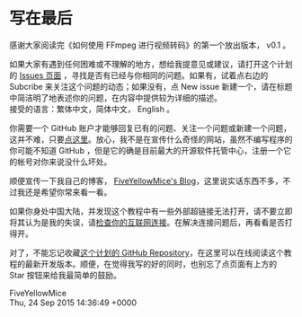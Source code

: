# 写在最后

感谢大家阅读完《如何使用 FFmpeg 进行视频转码》的第一个放出版本， v0.1 。

如果大家有遇到任何困难或不理解的地方，想给我提意见或建议，请打开这个计划的 [Issues 页面][issues] ，寻找是否有已经与你相同的问题。如果有，试着点右边的 Subcribe 来关注这个问题的动态；如果没有，点 New issue 新建一个，请在标题中简洁明了地表述你的问题，在内容中提供较为详细的描述。  
接受的语言：繁体中文，简体中文， English 。

你需要一个 GitHub 账户才能够回复已有的问题、关注一个问题或新建一个问题，这并不难，只要[点这里][gh signup]。放心，我不是在宣传什么奇怪的网站，虽然不编写程序的你可能不知道 GitHub ，但是它的确是目前最大的开源软件托管中心，注册一个它的帐号对你来说没什么坏处。

顺便宣传一下我自己的博客， [FiveYellowMice's Blog][blog]，这里说实话东西不多，不过我还是希望你常来看一看。

如果你身处中国大陆，并发现这个教程中有一些外部超链接无法打开，请不要立即将其认为是我的失误，请[检查你的互联网连接][check connection]。在解决连接问题后，再看看是否打得开。

对了，不能忘记收藏[这个计划的 GitHub Repository][github repo]，在这里可以在线阅读这个教程的最新开发版本。顺便，在觉得我写的好的同时，也别忘了点页面有上方的 Star 按钮来给我最简单的鼓励。

FiveYellowMice  
Thu, 24 Sep 2015 14:36:49 +0000

[issues]: https://github.com/FiveYellowMice/how-to-convert-videos-with-ffmpeg-zh/issues
[gh signup]: https://github.com/join
[blog]: https://fiveyellowmice.github.io
[check connection]: https://fiveyellowmice.github.io/onscripter-tutorial/cant-open.html
[github repo]: https://github.com/FiveYellowMice/how-to-convert-videos-with-ffmpeg-zh
